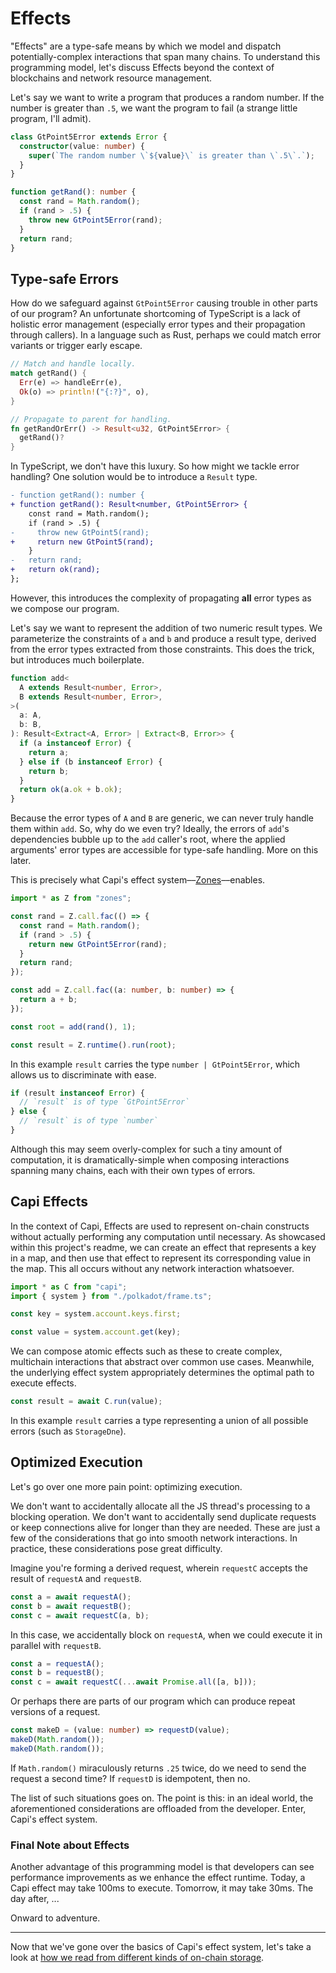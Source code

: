 # Effects

"Effects" are a type-safe means by which we model and dispatch potentially-complex interactions that span many chains. To understand this programming model, let's discuss Effects beyond the context of blockchains and network resource management.

Let's say we want to write a program that produces a random number. If the number is greater than `.5`, we want the program to fail (a strange little program, I'll admit).

```ts
class GtPoint5Error extends Error {
  constructor(value: number) {
    super(`The random number \`${value}\` is greater than \`.5\`.`);
  }
}

function getRand(): number {
  const rand = Math.random();
  if (rand > .5) {
    throw new GtPoint5Error(rand);
  }
  return rand;
}
```

## Type-safe Errors

How do we safeguard against `GtPoint5Error` causing trouble in other parts of our program? An unfortunate shortcoming of TypeScript is a lack of holistic error management (especially error types and their propagation through callers). In a language such as Rust, perhaps we could match error variants or trigger early escape.

```rs
// Match and handle locally.
match getRand() {
  Err(e) => handleErr(e),
  Ok(o) => println!("{:?}", o),
}

// Propagate to parent for handling.
fn getRandOrErr() -> Result<u32, GtPoint5Error> {
  getRand()?
}
```

In TypeScript, we don't have this luxury. So how might we tackle error handling? One solution would be to introduce a `Result` type.

```diff
- function getRand(): number {
+ function getRand(): Result<number, GtPoint5Error> {
    const rand = Math.random();
    if (rand > .5) {
-     throw new GtPoint5(rand);
+     return new GtPoint5(rand);
    }
-   return rand;
+   return ok(rand);
};
```

However, this introduces the complexity of propagating **all** error types as we compose our program.

Let's say we want to represent the addition of two numeric result types. We parameterize the constraints of `a` and `b` and produce a result type, derived from the error types extracted from those constraints. This does the trick, but introduces much boilerplate.

```ts
function add<
  A extends Result<number, Error>,
  B extends Result<number, Error>,
>(
  a: A,
  b: B,
): Result<Extract<A, Error> | Extract<B, Error>> {
  if (a instanceof Error) {
    return a;
  } else if (b instanceof Error) {
    return b;
  }
  return ok(a.ok + b.ok);
}
```

Because the error types of `A` and `B` are generic, we can never truly handle them within `add`. So, why do we even try? Ideally, the errors of `add`'s dependencies bubble up to the `add` caller's root, where the applied arguments' error types are accessible for type-safe handling. More on this later.

This is precisely what Capi's effect system––[Zones](https://github.com/paritytech/zones)––enables.

```ts
import * as Z from "zones";

const rand = Z.call.fac(() => {
  const rand = Math.random();
  if (rand > .5) {
    return new GtPoint5Error(rand);
  }
  return rand;
});

const add = Z.call.fac((a: number, b: number) => {
  return a + b;
});

const root = add(rand(), 1);

const result = Z.runtime().run(root);
```

In this example `result` carries the type `number | GtPoint5Error`, which allows us to discriminate with ease.

```ts
if (result instanceof Error) {
  // `result` is of type `GtPoint5Error`
} else {
  // `result` is of type `number`
}
```

Although this may seem overly-complex for such a tiny amount of computation, it is dramatically-simple when composing interactions spanning many chains, each with their own types of errors.

## Capi Effects

In the context of Capi, Effects are used to represent on-chain constructs without actually performing any computation until necessary. As showcased within this project's readme, we can create an effect that represents a key in a map, and then use that effect to represent its corresponding value in the map. This all occurs without any network interaction whatsoever.

```ts
import * as C from "capi";
import { system } from "./polkadot/frame.ts";

const key = system.account.keys.first;

const value = system.account.get(key);
```

We can compose atomic effects such as these to create complex, multichain interactions that abstract over common use cases. Meanwhile, the underlying effect system appropriately determines the optimal path to execute effects.

```ts
const result = await C.run(value);
```

In this example `result` carries a type representing a union of all possible errors (such as `StorageDne`).

## Optimized Execution

Let's go over one more pain point: optimizing execution.

We don't want to accidentally allocate all the JS thread's processing to a blocking operation. We don't want to accidentally send duplicate requests or keep connections alive for longer than they are needed. These are just a few of the considerations that go into smooth network interactions. In practice, these considerations pose great difficulty.

Imagine you're forming a derived request, wherein `requestC` accepts the result of `requestA` and `requestB`.

```ts
const a = await requestA();
const b = await requestB();
const c = await requestC(a, b);
```

In this case, we accidentally block on `requestA`, when we could execute it in parallel with `requestB`.

```ts
const a = requestA();
const b = requestB();
const c = await requestC(...await Promise.all([a, b]));
```

Or perhaps there are parts of our program which can produce repeat versions of a request.

```ts
const makeD = (value: number) => requestD(value);
makeD(Math.random());
makeD(Math.random());
```

If `Math.random()` miraculously returns `.25` twice, do we need to send the request a second time? If `requestD` is idempotent, then no.

The list of such situations goes on. The point is this: in an ideal world, the aforementioned considerations are offloaded from the developer. Enter, Capi's effect system.

### Final Note about Effects

Another advantage of this programming model is that developers can see performance improvements as we enhance the effect runtime. Today, a Capi effect may take 100ms to execute. Tomorrow, it may take 30ms. The day after, ...

Onward to adventure.

---

Now that we've gone over the basics of Capi's effect system, let's take a look at [how we read from different kinds of on-chain storage](./Reading.md).
